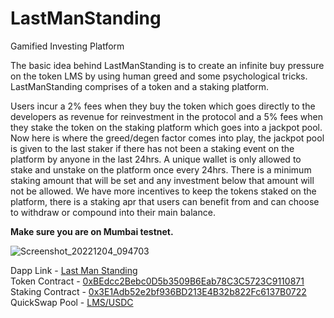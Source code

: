 # LastManStanding
Gamified Investing Platform

The basic idea behind LastManStanding is to create an infinite buy pressure on the token LMS by using human greed and some psychological tricks. LastManStanding comprises of a token and a staking platform.  

Users incur a 2% fees when they buy the token which goes directly to the developers as revenue for reinvestment in the protocol and a 5% fees when they stake the token on the staking platform which goes into a jackpot pool. Now here is where the greed/degen factor comes into play, the jackpot pool is given to the last staker if there has not been a staking event on the platform by anyone in the last 24hrs. A unique wallet is only allowed to stake and unstake on the platform once every 24hrs. There is a minimum staking amount that will be set and any investment below that amount will not be allowed. We have more incentives to keep the tokens staked on the platform, there is a staking apr that users can benefit from and can choose to withdraw or compound into their main balance.

**Make sure you are on Mumbai testnet.**

![Screenshot_20221204_094703](https://user-images.githubusercontent.com/75518572/205475475-5479ff80-fe3b-4b38-addc-371362e72665.png)

Dapp Link - [Last Man Standing](https://lastmanstandingprotocol.vercel.app/)  
Token Contract - [0xBEdcc2Bebc0D5b3509B6Eab78C3C5723C9110871](https://mumbai.polygonscan.com/address/0xBEdcc2Bebc0D5b3509B6Eab78C3C5723C9110871)  
Staking Contract - [0x3E1Adb52e2bf936BD213E4B32b822Fc6137B0722](https://mumbai.polygonscan.com/address/0x3E1Adb52e2bf936BD213E4B32b822Fc6137B0722)  
QuickSwap Pool - [LMS/USDC](https://legacy.quickswap.exchange/#/add/0xBEdcc2Bebc0D5b3509B6Eab78C3C5723C9110871/0xe11A86849d99F524cAC3E7A0Ec1241828e332C62)
